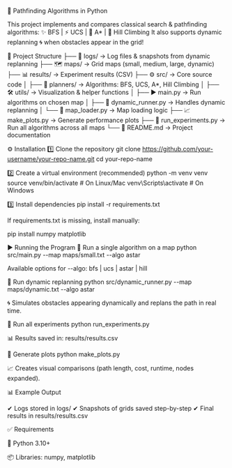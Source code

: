 🚀 Pathfinding Algorithms in Python

This project implements and compares classical search & pathfinding algorithms:
✨ BFS | ⚡ UCS | 🌟 A* | 🔺 Hill Climbing
It also supports dynamic replanning 🌀 when obstacles appear in the grid!

📂 Project Structure
├── 📁 logs/              → Log files & snapshots from dynamic replanning
├── 🗺️ maps/              → Grid maps (small, medium, large, dynamic)
├── 📊 results/           → Experiment results (CSV)
├── ⚙️ src/               → Core source code
│   ├── 🤖 planners/      → Algorithms: BFS, UCS, A*, Hill Climbing
│   ├── 🛠️ utils/         → Visualization & helper functions
│   ├── ▶️ main.py        → Run algorithms on chosen map
│   ├── 🔄 dynamic_runner.py → Handles dynamic replanning
│   └── 📜 map_loader.py  → Map loading logic
├── 📈 make_plots.py      → Generate performance plots
├── 🧪 run_experiments.py → Run all algorithms across all maps
└── 📘 README.md          → Project documentation

⚙️ Installation
1️⃣ Clone the repository
git clone https://github.com/your-username/your-repo-name.git
cd your-repo-name

2️⃣ Create a virtual environment (recommended)
python -m venv venv
source venv/bin/activate     # On Linux/Mac
venv\Scripts\activate        # On Windows

3️⃣ Install dependencies
pip install -r requirements.txt


If requirements.txt is missing, install manually:

pip install numpy matplotlib

▶️ Running the Program
🔹 Run a single algorithm on a map
python src/main.py --map maps/small.txt --algo astar


Available options for --algo:
bfs | ucs | astar | hill

🔹 Run dynamic replanning
python src/dynamic_runner.py --map maps/dynamic.txt --algo astar


🌀 Simulates obstacles appearing dynamically and replans the path in real time.

🔹 Run all experiments
python run_experiments.py


📊 Results saved in: results/results.csv

🔹 Generate plots
python make_plots.py


📈 Creates visual comparisons (path length, cost, runtime, nodes expanded).

📊 Example Output

✔ Logs stored in logs/
✔ Snapshots of grids saved step-by-step
✔ Final results in results/results.csv

✅ Requirements

🐍 Python 3.10+

📦 Libraries: numpy, matplotlib